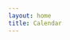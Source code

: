 ```yaml
---
layout: home
title: Calendar
---
```

<html>
    <head>
        <meta name="viewport" content="initial-scale=1, maximum-scale=1">
        <title>Calendar</title>
    </head>
    <body>
        <div id="events-list" style="width:100%">
            <script src="script.js"></script>
        </div>
    </body>
</html>
